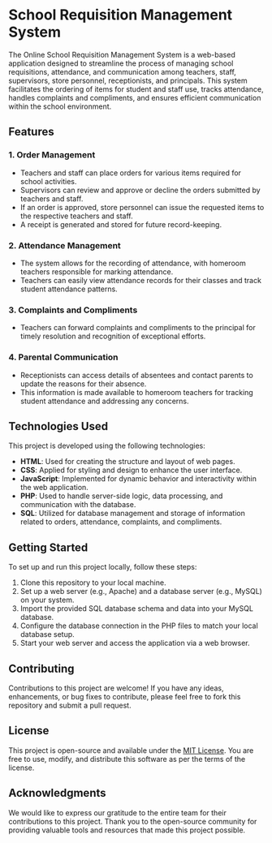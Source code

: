 # School Requisition Management System

The Online School Requisition Management System is a web-based application designed to streamline the process of managing school requisitions, attendance, and communication among teachers, staff, supervisors, store personnel, receptionists, and principals. This system facilitates the ordering of items for student and staff use, tracks attendance, handles complaints and compliments, and ensures efficient communication within the school environment.

## Features

### 1. Order Management
- Teachers and staff can place orders for various items required for school activities.
- Supervisors can review and approve or decline the orders submitted by teachers and staff.
- If an order is approved, store personnel can issue the requested items to the respective teachers and staff.
- A receipt is generated and stored for future record-keeping.

### 2. Attendance Management
- The system allows for the recording of attendance, with homeroom teachers responsible for marking attendance.
- Teachers can easily view attendance records for their classes and track student attendance patterns.

### 3. Complaints and Compliments
- Teachers can forward complaints and compliments to the principal for timely resolution and recognition of exceptional efforts.

### 4. Parental Communication
- Receptionists can access details of absentees and contact parents to update the reasons for their absence.
- This information is made available to homeroom teachers for tracking student attendance and addressing any concerns.

## Technologies Used

This project is developed using the following technologies:

- **HTML**: Used for creating the structure and layout of web pages.
- **CSS**: Applied for styling and design to enhance the user interface.
- **JavaScript**: Implemented for dynamic behavior and interactivity within the web application.
- **PHP**: Used to handle server-side logic, data processing, and communication with the database.
- **SQL**: Utilized for database management and storage of information related to orders, attendance, complaints, and compliments.

## Getting Started

To set up and run this project locally, follow these steps:

1. Clone this repository to your local machine.
2. Set up a web server (e.g., Apache) and a database server (e.g., MySQL) on your system.
3. Import the provided SQL database schema and data into your MySQL database.
4. Configure the database connection in the PHP files to match your local database setup.
5. Start your web server and access the application via a web browser.

## Contributing

Contributions to this project are welcome! If you have any ideas, enhancements, or bug fixes to contribute, please feel free to fork this repository and submit a pull request.

## License

This project is open-source and available under the [MIT License](LICENSE). You are free to use, modify, and distribute this software as per the terms of the license.

## Acknowledgments

We would like to express our gratitude to the entire team for their contributions to this project. Thank you to the open-source community for providing valuable tools and resources that made this project possible.
